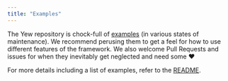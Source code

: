 ```yaml
---
title: "Examples"
---
```


The Yew repository is chock-full of [examples] \(in various states of maintenance\).
We recommend perusing them to get a feel for how to use different features of the framework.
We also welcome Pull Requests and issues for when they inevitably get neglected and need some ♥️

For more details including a list of examples, refer to the [README][examples].

[examples]: https://github.com/yewstack/yew/tree/master/examples
